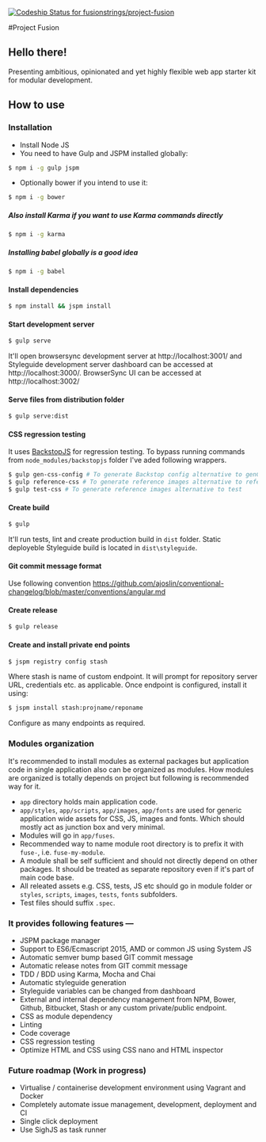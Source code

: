[ ![Codeship Status for fusionstrings/project-fusion](https://codeship.com/projects/5d2be810-351d-0133-6d1a-16e7f2139dbb/status?branch=master)](https://codeship.com/projects/100679)

#Project Fusion

## Hello there!

Presenting ambitious, opinionated and yet highly flexible web app starter kit for modular development.

## How to use

### Installation

* Install Node JS
* You need to have Gulp and JSPM installed globally:

```sh
$ npm i -g gulp jspm
```
* Optionally bower if you intend to use it:

```sh
$ npm i -g bower
```
##### Also install Karma if you want to use Karma commands directly

```sh
$ npm i -g karma
```
##### Installing babel globally is a good idea

```sh
$ npm i -g babel
```

#### Install dependencies

```sh
$ npm install && jspm install
```

#### Start development server

```sh
$ gulp serve
```

It'll open browsersync development server at http://localhost:3001/ and Styleguide development server dashboard can be accessed at http://localhost:3000/. BrowserSync UI can be accessed at http://localhost:3002/

#### Serve files from distribution folder

```sh
$ gulp serve:dist
```

#### CSS regression testing
It uses [BackstopJS](https://github.com/garris/BackstopJS) for regression testing. To bypass running commands from `node_modules/backstopjs` folder I've aded following wrappers.

```sh
$ gulp gen-css-config # To generate Backstop config alternative to genConfig
$ gulp reference-css # To generate reference images alternative to reference
$ gulp test-css # To generate reference images alternative to test
```

#### Create build

```sh
$ gulp
```
It'll run tests, lint and create production build in `dist` folder. Static deployeble Styleguide build is located in `dist\styleguide`.

#### Git commit message format
Use following convention
https://github.com/ajoslin/conventional-changelog/blob/master/conventions/angular.md

#### Create release

```sh
$ gulp release
```
#### Create and install private end points


```sh
$ jspm registry config stash
```
Where stash is name of custom endpoint. It will prompt for repository server URL, credentials etc. as applicable. Once endpoint is configured, install it using:

```sh
$ jspm install stash:projname/reponame
```
Configure as many endpoints as required.

### Modules organization
It's recommended to install modules as external packages but application code in single application also  can be organized as modules. How modules are organized is totally depends on project but following is recommended way for it.

 * `app` directory holds main application code.
 * `app/styles`, `app/scripts`, `app/images`, `app/fonts` are used for generic application wide assets for CSS, JS, images and fonts. Which should mostly act as junction box and very minimal.
 * Modules will go in `app/fuses`.
 * Recommended way to name module root directory is to prefix it with `fuse-`, i.e. `fuse-my-module`.
 * A module shall be self sufficient and should not directly depend on other packages. It should be treated as separate repository even if it's part of main code base.
 * All releated assets e.g. CSS, tests, JS etc should go in module folder or `styles`, `scripts`, `images`, `tests`, `fonts` subfolders.
 * Test files should suffix `.spec`.


### It provides following features —

*   JSPM package manager
*   Support to ES6/Ecmascript 2015, AMD or common JS using System JS
*   Automatic semver bump based GIT commit message
*   Automatic release notes from GIT commit message
*   TDD / BDD using Karma, Mocha and Chai
*   Automatic styleguide generation
*   Styleguide variables can be changed from dashboard
*   External and internal dependency management from NPM, Bower, Github, Bitbucket, Stash or any custom private/public endpoint.
*   CSS as module dependency
*   Linting
*   Code coverage
*   CSS regression testing
*   Optimize HTML and CSS using CSS nano and HTML inspector

### Future roadmap (Work in progress)

*   Virtualise / containerise development environment using Vagrant and Docker
*   Completely automate issue management, development, deployment and CI
*   Single click deployment
*   Use SighJS as task runner

